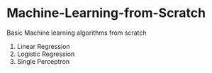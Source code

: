 # Machine-Learning-from-Scratch
Basic Machine learning algorithms from scratch

1. Linear Regression 
2. Logistic Regression
3. Single Perceptron
